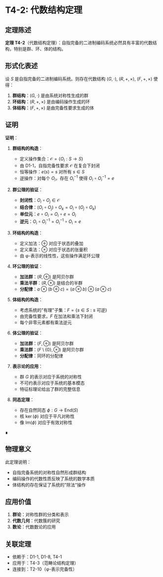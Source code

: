 # T4-2: 代数结构定理

## 定理陈述

**定理 T4-2**（代数结构定理）：自指完备的二进制编码系统必然具有丰富的代数结构，特别是群、环、体的结构。

## 形式化表述

设 $S$ 是自指完备的二进制编码系统。则存在代数结构 $(G, \cdot)$, $(R, +, \times)$, $(F, +, \times)$ 使得：

1. **群结构**：$(G, \cdot)$ 是由系统对称性生成的群
2. **环结构**：$(R, +, \times)$ 是由编码操作生成的环
3. **体结构**：$(F, +, \times)$ 是由完备性要求生成的体

## 证明

**证明**：

1. **群结构的构造**：
   - 定义操作集合：$\mathcal{O} = \{O_i : S \to S\}$
   - 由 D1-1，自指完备性要求 $\mathcal{O}$ 在复合下封闭
   - 恒等操作：$e(s) = s$ 对所有 $s \in S$
   - 逆操作：对每个 $O_i$，存在 $O_i^{-1}$ 使得 $O_i \circ O_i^{-1} = e$

2. **群公理的验证**：
   - **封闭性**：$O_i \circ O_j \in \mathcal{O}$
   - **结合律**：$(O_i \circ O_j) \circ O_k = O_i \circ (O_j \circ O_k)$
   - **单位元**：$e \circ O_i = O_i \circ e = O_i$
   - **逆元**：$O_i \circ O_i^{-1} = O_i^{-1} \circ O_i = e$

3. **环结构的构造**：
   - 定义加法：$\oplus$ 对应于状态的叠加
   - 定义乘法：$\otimes$ 对应于状态的张量积
   - 由 φ-表示的线性性，这些操作满足环公理

4. **环公理的验证**：
   - **加法群**：$(R, \oplus)$ 是阿贝尔群
   - **乘法半群**：$(R, \otimes)$ 是结合的半群
   - **分配律**：$a \otimes (b \oplus c) = (a \otimes b) \oplus (a \otimes c)$

5. **体结构的构造**：
   - 考虑系统的"有理"子集：$F = \{s \in S : s \text{ 可逆}\}$
   - 由完备性要求，$F$ 在加法和乘法下封闭
   - 每个非零元素都有乘法逆元

6. **体公理的验证**：
   - **加法群**：$(F, \oplus)$ 是阿贝尔群
   - **乘法群**：$(F \setminus \{0\}, \otimes)$ 是阿贝尔群
   - **分配律**：同环的分配律

7. **表示论的应用**：
   - 群 $G$ 的表示对应于系统的对称性
   - 不可约表示对应于系统的基本模态
   - 特征标理论给出了群的完整信息

8. **同态定理**：
   - 存在自然同态 $\phi: G \to \text{End}(S)$
   - 核 $\ker(\phi)$ 对应于平凡对称性
   - 像 $\text{Im}(\phi)$ 对应于有效对称性

∎

## 物理意义

此定理说明：
- 自指完备系统的对称性自然形成群结构
- 编码操作的代数性质反映了系统的数学本质
- 体结构的存在保证了系统的"除法"操作

## 应用价值

1. **群论**：对称性群的分类和表示
2. **代数几何**：代数簇的研究
3. **数论**：代数数论的应用

## 关联定理

- 依赖于：D1-1, D1-8, T4-1
- 应用于：T4-3（范畴论结构定理）
- 连接到：T2-10（φ-表示完备性）